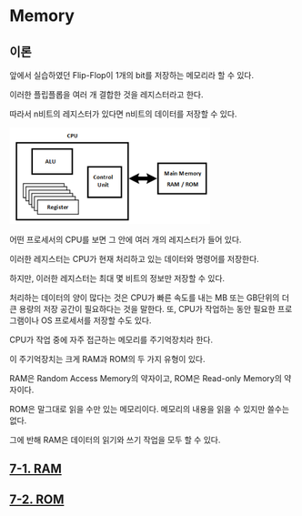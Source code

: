 
# Memory

## 이론


앞에서 실습하였던 Flip-Flop이 1개의 bit를 저장하는 메모리라 할 수 있다. 

이러한 플립플롭을 여러 개 결합한 것을 레지스터라고 한다. 

따라서 n비트의 레지스터가 있다면 n비트의 데이터를 저장할 수 있다. 

<img src="./pds/mem01.png" alt="p03" style="width: 70%;">

<br>

어떤 프로세서의 CPU를 보면 그 안에 여러 개의 레지스터가 들어 있다. 

이러한 레지스터는 CPU가 현재 처리하고 있는 데이터와 명령어를 저장한다. 

하지만, 이러한 레지스터는 최대 몇 비트의 정보만 저장할 수 있다. 

처리하는 데이터의 양이 많다는 것은 CPU가 빠른 속도를 내는 MB 또는 GB단위의 더 큰 용량의 저장 공간이 필요하다는 것을 말한다. 또, CPU가 작업하는 동안 필요한 프로그램이나 OS 프로세서를 저장할 수도 있다. 

CPU가 작업 중에 자주 접근하는 메모리를 주기억장치라 한다. 

이 주기억장치는 크게 RAM과 ROM의 두 가지 유형이 있다. 

RAM은 Random Access Memory의 약자이고, ROM은 Read-only Memory의 약자이다. 

ROM은 말그대로 읽을 수만 있는 메모리이다. 메모리의 내용을 읽을 수 있지만 쓸수는 없다. 

그에 반해 RAM은 데이터의 읽기와 쓰기 작업을 모두 할 수 있다. 


## [7-1. RAM](./7-1.RAM.md)

## [7-2. ROM](./7-2.ROM.md)
